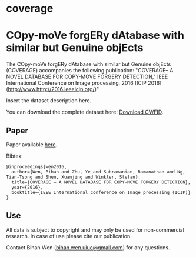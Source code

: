 # coverage
COpy-moVe forgERy dAtabase with similar but Genuine objEcts
=============

The COpy-moVe forgERy dAtabase with similar but Genuine objEcts (COVERAGE) accompanies the following publication: "COVERAGE– A NOVEL DATABASE FOR COPY-MOVE FORGERY DETECTION," IEEE International Conference on Image processing, 2016 [ICIP 2016] (http://www.http://2016.ieeeicip.org/)"

Insert the dataset description here.

You can download the complete dataset here: [Download CWFID](https://onedrive.live.com/redir?resid=4B518F0277851508!709&authkey=!ADJSupKlX_Ij8Yc&ithint=folder%2c).

Paper
-----
Paper available [here](http://web.engr.illinois.edu/~bwen3/).

Bibtex:
```
@inproceedings{wen2016,
  author={Wen, Bihan and Zhu, Ye and Subramanian, Ramanathan and Ng, Tian-Tsong and Shen, Xuanjing and Winkler, Stefan},
  title={COVERAGE – A NOVEL DATABASE FOR COPY-MOVE FORGERY DETECTION},
  year={2016},
  booktitle={IEEE International Conference on Image processing (ICIP)}
}
```

Use
---
All data is subject to copyright and may only be used for non-commercial research. In case of use please cite our publication.

Contact Bihan Wen (bihan.wen.uiuc@gmail.com) for any questions.